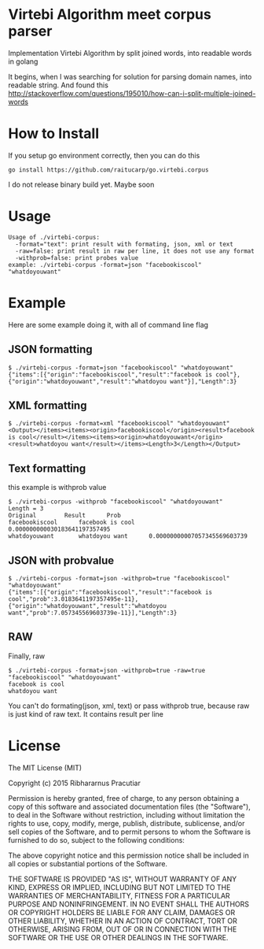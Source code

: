# Virtebi Algorithm meet corpus parser
Implementation Virtebi Algorithm by split joined words, into readable words in golang

It begins, when I was searching for solution for parsing domain names, into readable string. And found this
http://stackoverflow.com/questions/195010/how-can-i-split-multiple-joined-words

# How to Install
If you setup go environment correctly, then you can do this
```
go install https://github.com/raitucarp/go.virtebi.corpus 
```

I do not release binary build yet. Maybe soon


# Usage
```
Usage of ./virtebi-corpus:
  -format="text": print result with formating, json, xml or text
  -raw=false: print result in raw per line, it does not use any format
  -withprob=false: print probes value
example: ./virtebi-corpus -format=json "facebookiscool" "whatdoyouwant"

```

# Example
Here are some example doing it, with all of command line flag

## JSON formatting
```
$ ./virtebi-corpus -format=json "facebookiscool" "whatdoyouwant"
{"items":[{"origin":"facebookiscool","result":"facebook is cool"},{"origin":"whatdoyouwant","result":"whatdoyou want"}],"Length":3}

```

## XML formatting
```
$ ./virtebi-corpus -format=xml "facebookiscool" "whatdoyouwant" 
<Output></items><items><origin>facebookiscool</origin><result>facebook is cool</result></items><items><origin>whatdoyouwant</origin><result>whatdoyou want</result></items><Length>3</Length></Output>

```

## Text formatting
this example is withprob value 
```
$ ./virtebi-corpus -withprob "facebookiscool" "whatdoyouwant"  
Length = 3
Original		Result		Prob
facebookiscool		facebook is cool		0.000000000030183641197357495
whatdoyouwant		whatdoyou want		0.00000000007057345569603739
```

## JSON with probvalue
```
$ ./virtebi-corpus -format=json -withprob=true "facebookiscool" "whatdoyouwant"  
{"items":[{"origin":"facebookiscool","result":"facebook is cool","prob":3.0183641197357495e-11},{"origin":"whatdoyouwant","result":"whatdoyou want","prob":7.057345569603739e-11}],"Length":3}

```

## RAW
Finally, raw
```
$ ./virtebi-corpus -format=json -withprob=true -raw=true "facebookiscool" "whatdoyouwant"
facebook is cool
whatdoyou want
```

You can't do formating(json, xml, text) or pass withprob true, because raw is just kind of raw text. It contains result per line

# License
The MIT License (MIT)

Copyright (c) 2015 Ribhararnus Pracutiar

Permission is hereby granted, free of charge, to any person obtaining a copy
of this software and associated documentation files (the "Software"), to deal
in the Software without restriction, including without limitation the rights
to use, copy, modify, merge, publish, distribute, sublicense, and/or sell
copies of the Software, and to permit persons to whom the Software is
furnished to do so, subject to the following conditions:

The above copyright notice and this permission notice shall be included in all
copies or substantial portions of the Software.

THE SOFTWARE IS PROVIDED "AS IS", WITHOUT WARRANTY OF ANY KIND, EXPRESS OR
IMPLIED, INCLUDING BUT NOT LIMITED TO THE WARRANTIES OF MERCHANTABILITY,
FITNESS FOR A PARTICULAR PURPOSE AND NONINFRINGEMENT. IN NO EVENT SHALL THE
AUTHORS OR COPYRIGHT HOLDERS BE LIABLE FOR ANY CLAIM, DAMAGES OR OTHER
LIABILITY, WHETHER IN AN ACTION OF CONTRACT, TORT OR OTHERWISE, ARISING FROM,
OUT OF OR IN CONNECTION WITH THE SOFTWARE OR THE USE OR OTHER DEALINGS IN THE
SOFTWARE.
